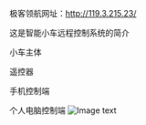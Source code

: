 极客领航网址：http://119.3.215.23/

这是智能小车远程控制系统的简介

小车主体

遥控器

手机控制端 


个人电脑控制端
![Image text](http://119.3.215.23/usr/image/Geekc.png)
